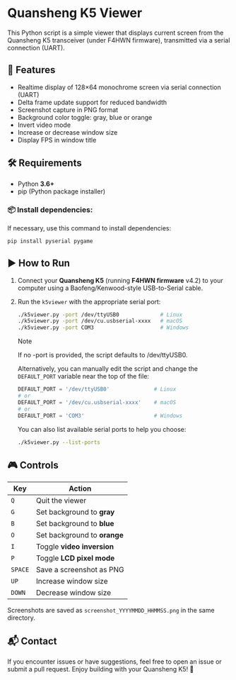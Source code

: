 # Quansheng K5 Viewer

This Python script is a simple viewer that displays current screen from the Quansheng K5 transceiver (under F4HWN firmware), transmitted via a serial connection (UART).

## 🚀 Features

- Realtime display of 128×64 monochrome screen via serial connection (UART)
- Delta frame update support for reduced bandwidth
- Screenshot capture in PNG format
- Background color toggle: gray, blue or orange
- Invert video mode
- Increase or decrease window size
- Display FPS in window title

## 🛠️ Requirements

- Python **3.6+**
- pip (Python package installer)

### 📦 Install dependencies:

If necessary, use this command to install dependencies: 

```bash
pip install pyserial pygame
```

## ▶️ How to Run

1. Connect your **Quansheng K5** (running **F4HWN firmware** v4.2) to your computer using a Baofeng/Kenwood-style USB-to-Serial cable.

2. Run the `k5viewer` with the appropriate serial port:

   ```bash
   ./k5viewer.py -port /dev/ttyUSB0             # Linux
   ./k5viewer.py -port /dev/cu.usbserial-xxxx   # macOS
   ./k5viewer.py -port COM3                     # Windows
   ```
    >[!NOTE]   
    >If no -port is provided, the script defaults to /dev/ttyUSB0.

	Alternatively, you can manually edit the script and change the `DEFAULT_PORT` variable near the top of the file:

	```python
	DEFAULT_PORT = '/dev/ttyUSB0'              # Linux
	# or
	DEFAULT_PORT = '/dev/cu.usbserial-xxxx'    # macOS
	# or
	DEFAULT_PORT = 'COM3'                      # Windows
	```

	You can also list available serial ports to help you choose:

	```bash
	./k5viewer.py --list-ports
	```

## 🎮 Controls

| Key       | Action                          |
|-----------|---------------------------------|
| `Q`       | Quit the viewer                 |
| `G`       | Set background to **gray**      |
| `B`       | Set background to **blue**      |
| `O`       | Set background to **orange**    |
| `I`       | Toggle **video inversion**      |
| `P`       | Toggle **LCD pixel mode**       |
| `SPACE`   | Save a screenshot as PNG        |
| `UP`      | Increase window size            |
| `DOWN`    | Decrease window size            |


Screenshots are saved as `screenshot_YYYYMMDD_HHMMSS.png` in the same directory.

## 📬 Contact

If you encounter issues or have suggestions, feel free to open an issue or submit a pull request. Enjoy building with your Quansheng K5! 📡
